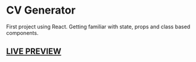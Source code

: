 # CV Generator

First project using React. Getting familiar with state, props and class based components.

## [LIVE PREVIEW](https://blancpain.github.io/cv-generator/)
